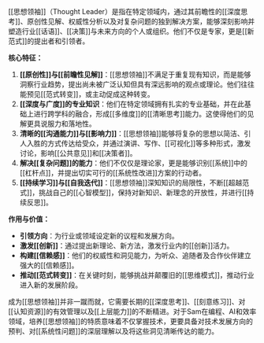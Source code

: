 [[思想领袖]]（Thought Leader）是指在特定领域内，通过其前瞻性的[[深度思考]]、原创性见解、权威性分析以及对复杂问题的独到解决方案，能够深刻影响并塑造行业[[话语]]、[[决策]]与未来方向的个人或组织。他们不仅是专家，更是[[新范式]]的提出者和引领者。

**核心特征：**

1.  **[[原创性]]与[[前瞻性见解]]**：[[思想领袖]]不满足于重复现有知识，而是能够洞察行业趋势，提出尚未被广泛认知但具有深远影响的观点或理论。他们往往能预见[[范式转变]]，或主动促成这种转变。
2.  **[[深度与广度]]的专业知识**：他们在特定领域拥有扎实的专业基础，并在此基础上进行跨学科的融合，形成[[多维度]]的[[清晰思考]]能力。这使得他们的见解更具说服力和落地性。
3.  **清晰的[[沟通能力]]与[[影响力]]**：[[思想领袖]]能够将复杂的思想以简洁、引人入胜的方式传达给受众，并通过演讲、写作、[[可视化]]等多种形式，激发讨论，影响[[公共意见]]和[[决策者]]。
4.  **解决[[复杂问题]]的能力**：他们不仅仅是理论家，更是能够识别[[系统]]中的[[杠杆点]]，并提出切实可行的[[系统性改进]]方案的行动者。
5.  **[[持续学习]]与[[自我迭代]]**：[[思想领袖]]深知知识的局限性，不断[[超越范式]]，挑战自己的[[心智模型]]，保持对新知识、新理念的开放性，并进行[[持续反思]]。

**作用与价值：**

*   **引领方向**：为行业或领域设定新的议程和发展方向。
*   **激发[[创新]]**：通过提出新理论、新方法，激发行业内的[[创新]]活力。
*   **构建[[信赖感]]**：他们的权威性和洞见能力，为听众、追随者及合作伙伴建立强大的[[信赖感]]。
*   **推动[[范式转变]]**：在关键时刻，能够挑战并颠覆旧的[[思维模式]]，推动行业进入新的发展阶段。

成为[[思想领袖]]并非一蹴而就，它需要长期的[[深度思考]]、[[刻意练习]]、对[[认知资源]]的有效管理以及[[上层能力]]的不断精进。对于Sam在编程、AI和效率领域，培养[[思想领袖]]的特质意味着不仅掌握技术，更要具备对技术发展方向的预判、对[[系统性问题]]的深层理解以及将这些洞见清晰传达的能力。